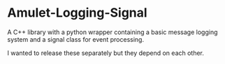 # Amulet-Logging-Signal

A C++ library with a python wrapper containing a basic message logging system and a signal class for event processing.

I wanted to release these separately but they depend on each other.

